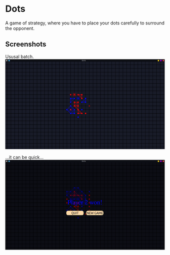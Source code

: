 # Dots

A game of strategy, where you have to place your dots carefully to surround the opponent.

## Screenshots

Ususal batch.
![1](screenshots/screen1.png)

...it can be quick...
![2](screenshots/won_screen.png)
